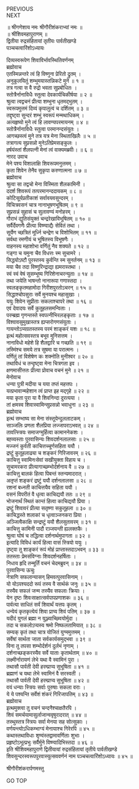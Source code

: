 PREVIOUS  
NEXT  
  
॥ श्रीगणेशाय नमः श्रीगौरीशंकराभ्यां नमः ॥  
॥ श्रीशिवमहापुराणम् ॥  
द्वितीया रुद्रसंहितायां तृतीयः पार्वतीखण्डे  
पञ्चचत्वारिंशोऽध्यायः  
  
दिव्यस्वरूपेण शिवाविर्भावस्थितिवर्णनम्  
ब्रह्मोवाच  
एतस्मिन्नन्तरे त्वं हि विष्णुना प्रेरितो द्रुतम् ।  
अनुकूलयितुं शम्भुमयास्तन्निकटे मुने ॥ १ ॥  
तत्र गत्वा स वै रुद्रो भवता सुप्रबोधितः ।  
स्तोत्रैर्नानाविधैः स्तुत्वा देवकार्यचिकीर्षया ॥ २ ॥  
श्रुत्वा त्वद्वचनं प्रीत्या शम्भुना धृतमद्‌भुतम् ।  
स्वरूपमुत्तमं दिव्यं कृपालुत्वं च दर्शितम् ॥ ३ ॥  
तद्दृष्ट्वा सुन्दरं शम्भुं स्वरूपं मन्मथाधिकम् ।  
अत्यहृष्यो मुने त्वं हि लावण्यपरमायनम् ॥ ४ ॥  
स्तोत्रैर्नानाविधैः स्तुत्वा परमानन्दसंयुतः ।  
आगच्छस्त्वं मुने तत्र यत्र मेना स्थिताखिलैः ॥ ५ ॥  
तत्रागत्य सुप्रसन्नो मुनेऽतिप्रेमसङ्‌कुलः ।  
हर्षयंस्तां शैलपत्नी मेनां त्वं वाक्यमब्रवीः। ॥ ६ ॥  
नारद उवाच  
मेने पश्य विशालाक्षि शिवरूपमनुत्तमम् ।  
कृता शिवेन तेनैव सुकृपा करुणात्मना ॥ ७ ॥  
ब्रह्मोवाच  
श्रुत्वा सा तद्वचो मेना विस्मिता शैलकामिनी ।  
ददर्श शिवरूपं तत्परमानन्ददायकम् ॥ ८ ॥  
कोटिसूर्यप्रतीकाशं सर्वावयवसुन्दरम् ।  
विचित्रवसनं चात्र नानाभूषणभूषितम् ॥ ९ ॥  
सुप्रसन्नं सुहासं च सुलावण्यं मनोहरम् ।  
गौराभं द्युतिसंयुक्तं चन्द्ररेखाविभूषितम् ॥ १० ॥  
सर्वैर्देवगणैः प्रीत्या विष्ण्वाद्यैः सेवितं तथा ।  
सूर्येण च्छत्रितं मूर्ध्नि चन्द्रेण च विशोभितम् ॥ ११ ॥  
सर्वथा रमणीयं च भूषितस्य विभूषणैः ।  
वाहनस्य महाशोभा वर्णितुं नैव शक्यते ॥ १२ ॥  
गङ्‌गा च यमुना चैव विधत्तः स्म सुचामरे ।  
सिद्धयोऽष्टौ पुरस्तस्य कुर्वन्ति स्म सुनर्तनम् ॥ १३ ॥  
मया चैव तदा विष्णुरिन्द्राद्या ह्यमरास्तथा ।  
स्वं स्वं वेषं सुसम्भूष्य गिरिशेनाचरन्युताः ॥ १४ ॥  
तथा जयेति भाषन्तो नानारूपा गणास्तदा ।  
स्वलङ्कृतमहामोदा गिरीशपुरतोऽचरन् ॥ १५ ॥  
सिद्धाश्चोपसुराः सर्वे मुनयश्च महासुखाः ।  
ययुः शिवेन सुप्रीताः सकलाश्चापरे तथा ॥ १६ ॥  
एवं देवादयः सर्वे कुतूहलसमन्विताः ।  
परम्ब्रह्म गृणन्तस्ते स्वपत्नीभिरलङ्‌कृताः ॥ १७ ॥  
विश्वावसुमुखास्तत्र ह्यप्सरोगणसंयुताः ।  
गायन्तोऽप्यग्रतस्तस्य परमं शाङ्करं यशः ॥ १८ ॥  
इत्थं महोत्सवस्तत्र बभूव मुनिसत्तम ।  
नानाविधो महेशे हि शैलद्वारि च गच्छति ॥ १९ ॥  
तस्मिंश्च समये तत्र सुषमा या परात्मनः ।  
वर्णितुं तां विशेषेण कः शक्नोति मुनीश्वर ॥ २० ॥  
तथाविधं च तन्दृष्ट्वा मेना चित्रगता इव ।  
क्षणमासीत्ततः प्रीत्या प्रोवाच वचनं मुने ॥ २१ ॥  
मेनोवाच  
धन्या पुत्री मदीया च यया तप्तं महत्तपः ।  
यत्प्रभावान्महेशान त्वं प्राप्त इह मद्‌गृहे ॥ २२ ॥  
मया कृता पुरा या वै शिवनिन्दा दुरत्यया ।  
तां क्षमस्व शिवास्वामिन्सुप्रसन्नो भवाधुना ॥ २३ ॥  
ब्रह्मोवाच  
इत्थं सम्भाष्य सा मेना संस्तूयेन्दुललाटकम् ।  
साञ्जलिः प्रणता शैलप्रिया लज्जापराऽभवत् ॥ २४ ॥  
तावत्स्त्रियः समाजग्मुर्हित्वा कामाननेकशः ।  
बह्व्यस्ताः पुरवासिन्यः शिवदर्शनलालसाः ॥ २५ ॥  
मज्जनं कुर्वती काचित्तच्चूर्णसहिता ययौ ।  
द्रष्टुं कुतूहलाढ्या च शङ्करं गिरिजावरम् ॥ २६ ॥  
काचित्तु स्वामिनःसेवां सखीयुक्ता विहाय च ।  
सुचामरकरा प्रीत्यागाच्छम्भोर्दर्शनाय वै ॥ २७ ॥  
काचित्तु बालकं हित्वा पिबन्तं स्तन्यमादरात् ।  
अतृप्तं शङ्करं द्रष्टुं ययौ दर्शनलालसा ॥ २८ ॥  
रशनां बध्नती काचित्तयैव सहिता ययौ ।  
वसनं विपरीतं वै धृत्वा काचिद्ययौ ततः ॥ २९ ॥  
भोजनार्थं स्थितं कान्तं हित्वा काचिद्ययौ प्रिया ।  
द्रष्टुं शिवावरं प्रीत्या सतृष्णा सकुतूहला ॥ ३० ॥  
काचिद्धस्ते शलाकां च धृत्वाञ्जनकरा प्रिया ।  
अञ्जित्वैकाक्षि सन्द्रष्टुं ययौ शैलसुतावरम् ॥ ३१ ॥  
काचित्तु कामिनी पादौ रञ्जयन्ती ह्यलक्तकैः ।  
श्रुत्वा घोषं च तद्धित्वा दर्शनार्थमुपागता ॥ ३२ ॥  
इत्यादि विविधं कार्यं हित्वा वासं स्त्रियो ययुः ।  
दृष्ट्वा तु शाङ्‌करं रूपं मोहं प्राप्तास्तदाऽभवन् ॥ ३३ ॥  
ततस्ताः प्रेमसंविग्नाः शिवदर्शनहर्षिताः ।  
निधाय हृदि तन्मूर्तिं वचनं चेदमब्रुवन् ॥ ३४ ॥  
पुरवासिन्य ऊचुः  
नेत्राणि सफलान्यासन् हिमवत्पुरवासिनाम् ।  
यो योऽपश्यददो रूपं तस्य वै सार्थकं जनुः ॥ ३५ ॥  
तस्यैव सफलं जन्म तस्यैव सफलाः क्रियाः ।  
येन दृष्टः शिवःसाक्षात्सर्वपापप्रणाशकः ॥ ३६ ॥  
पार्वत्या साधितं सर्वं शिवार्थं यत्तपः कृतम् ।  
धन्येयं कृतकृत्येयं शिवा प्राप्य शिवं पतिम् ॥ ३७ ॥  
यदीदं युगलं ब्रह्मा न युञ्ज्याच्छिवयोर्मुदा ।  
तदा च सकलोऽप्यस्य श्रमो निष्फलतामियात् ॥ ३८ ॥  
सम्यक् कृतं तथा चात्र योजितं युग्ममुत्तमम् ।  
सर्वेषां सार्थता जाता सर्वकार्यसमुद्‌भवा ॥ ३९ ॥  
विना तु तपसा शम्भोर्दर्शनं दुर्लभं नृणाम् ।  
दर्शनाच्छङ्‌करस्यैव सर्वे याताः कृतार्थताम् ॥ ४० ॥  
लक्ष्मीर्नारायणं लेभे यथा वै स्वामिनं पुरा ।  
तथासौ पार्वती देवी हरम्प्राप्य सुभूषिता ॥ ४१ ॥  
ब्रह्माणं च यथा लेभे स्वामिनं वै सरस्वती ।  
तथासौ पार्वती देवी हरम्प्राप्य सुभूषिता ॥ ४२ ॥  
वयं धन्याः स्त्रियः सर्वाः पुरुषाः सकला वराः ।  
ये ये पश्यन्ति सर्वेशं शंकरं गिरिजापतिम् ॥ ४३ ॥  
ब्रह्मोवाच  
इत्थमुक्त्वा तु वचनं चन्दनैश्चाक्षतैरपि ।  
शिवं समर्चयामासुर्लाजान्ववृषुरादरात् ॥ ४४ ॥  
तस्थुस्तत्र स्त्रियः सर्वा मेनया सह सोत्सुकाः ।  
वर्णयन्त्योऽधिकम्भाग्यं मेनायाश्च गिरेरपि ॥ ४५ ॥  
कथास्तथाविधाः शृण्वंस्तद्वामावर्णिताः शुभाः ।  
प्रहृष्टोऽभूत्प्रभुः सर्वैर्मुने विष्ण्वादिभिस्तदा ॥ ४६ ॥  
इति श्रीशिवमहापुराणे द्वितीयायां रुद्रसंहितायां तृतीये पार्वतीखण्डे  
शिवसुन्दरस्वरूपपुरवास्युत्सववर्णनं नाम पञ्चचत्वारिंशोऽध्यायः ॥ ४५ ॥  
  
  
श्रीगौरीशंकरार्पणमस्तु  
  
GO TOP

